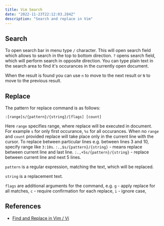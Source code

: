 ```yaml
---
title: Vim Search
date: "2022-11-23T22:12:03.284Z"
description: "Search and replace in Vim"
---
```


## Search

To open search bar in menu type `/` character. This will open search field which allows to search in the
top to bottom direction. `?` opens search field, which will perform search in opposite direction.
You can type plain text in the search area to find it's occurances in the currently open document.

When the result is found you can use `n` to move to the next result or `N` to move to the previous result.

## Replace

The pattern for replace command is as follows:

```
:[range]s/{pattern}/{string}/[flags] [count]
```

Here `range` specifies range, where replace will be executed in document.
For example `s` for only first occurance, `%s` for all occurances. 
When no `range` and `count` provided replace will take place only in the
current line with the cursor.
To replace between particular lines e.g. between lines 3 and 10, specify range like `3:10s`.
`:.,$s/{pattern}/{string}` - means replace between current line and last line.
`:.,+5s/{pattern}/{string}` - replace between current line and next 5 lines.

`pattern` is a regular expression, matching the text, which will be replaced.

`string` is a replacement text.

`flags` are additional arguments for the command, e.g. `g` - apply replace for all matches,
`c` - require confirmation for each replace, `i` - ignore case,

## References

- [Find and Replace in Vim / Vi](https://linuxize.com/post/vim-find-replace/)
